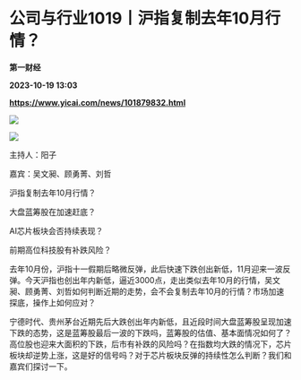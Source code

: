 # 公司与行业1019丨沪指复制去年10月行情？
**第一财经**

**2023-10-19 13:03**

**https://www.yicai.com/news/101879832.html**

![](https://imgcdn.yicai.com/uppics/slides/2023/10/4dbedfe33bee655b7bda29a81548906a.jpg)

[![](https://imgcdn.yicai.com/uppics/images/2023/10/a168d2578cd66be8230201c36da885ec.jpg)](https://yktstatic.emoney.cn/ykthtml/app-download/)

主持人：阳子

嘉宾：吴文昶、顾勇菁、刘哲

沪指复制去年10月行情？

大盘蓝筹股在加速赶底？

AI芯片板块会否持续表现？

前期高位科技股有补跌风险？

去年10月份，沪指十一假期后略微反弹，此后快速下跌创出新低，11月迎来一波反弹。今天沪指也创出年内新低，逼近3000点，走出类似去年10月的行情，吴文昶、顾勇菁、刘哲如何判断近期的走势，会不会复制去年10月的行情？市场加速探底，操作上如何应对？

宁德时代、贵州茅台近期先后大跌创出年内新低，且近段时间大盘蓝筹股呈现加速下跌的态势，这是蓝筹股最后一波的下跌吗，蓝筹股的估值、基本面情况如何了？高位股也迎来大面积的下跌，后市有补跌的风险吗？在指数均大跌的情况下，芯片板块却逆势上涨，这是好的信号吗？对于芯片板块反弹的持续性怎么判断？我们和嘉宾们探讨一下。